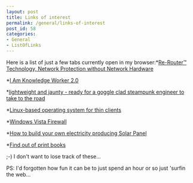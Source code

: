 ```yaml
---
layout: post
title: Links of interest
permalink: /general/links-of-interest
post_id: 58
categories:
- General
- ListOfLinks
---
```


Here is a list of just a few tabs currently open in my browser:*[Re-Router™ Technology, Network Protection without Network Hardware](http://www.untangle.com/index.php?option=com_content&task=view&id=434&Itemid=1527)


*[I Am Knowledge Worker 2.0](http://www.slackermanager.com/2008/09/managing-knowledge-worker-20-or-just-managing-are-you-on-acid.html)


*[lightweight and jaunty - ready for a goggle clad steampunk engineer to take to the road](http://austeampunk.blogspot.com/2008/09/what-we-should-all-be-driving-in-future.html)


*[Linux-based operating system for thin clients](http://www.linuxdevices.com/news/NS3462911798.html)


*[Windows Vista Firewall](http://hiltont.blogspot.com/2008/09/windows-vista-firewall.html)


*[How to build your own electricity producing Solar Panel](http://www.mdpub.com/SolarPanel/)


*[Find out of print books](http://www.bookfound.com/index.php)

;-) I don't want to lose track of these...

PS: I'd forgotten how fun it can be to just spend an hour or so just 'surfin the web...
